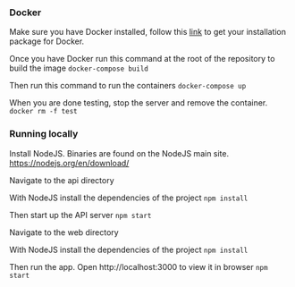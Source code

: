 ### Docker

Make sure you have Docker installed, follow this [link](https://docs.docker.com/get-docker/) to get your installation package for Docker.

Once you have Docker run this command at the root of the repository to build the image
`docker-compose build`

Then run this command to run the containers
`docker-compose up`

When you are done testing, stop the server and remove the container.
`docker rm -f test`

### Running locally

Install NodeJS. Binaries are found on the NodeJS main site. https://nodejs.org/en/download/

Navigate to the api directory

With NodeJS install the dependencies of the project
`npm install`

Then start up the API server
`npm start`

Navigate to the web directory

With NodeJS install the dependencies of the project
`npm install`

Then run the app. Open http://localhost:3000 to view it in browser
`npm start`
